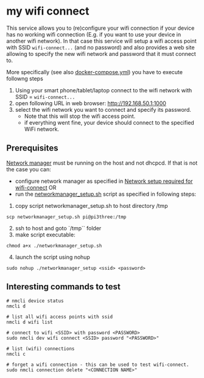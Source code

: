 # my wifi connect

This service allows you to (re)configure your wifi connection if your device has no working wifi connection (E.g. if you want to use your device in another wifi network).
In that case this service will setup a wifi access point with SSID `wifi-connect...` (and no password) and also provides a web site allowing to specify the new wifi network and password that it must connect to.

More specifically (see also [docker-compose.yml](docker-compose.yml)) you have to execute followng steps

1. Using your smart phone/tablet/laptop connect to the wifi network with SSID = `wifi-connect...`
2. open following URL in web browser:  http://192.168.50.1:1000
3. select the wifi network you want to connect and specify its password.
    * Note that this will stop the wifi access point.
    * if everything went fine, your device should connect to the specified WiFi network.

## Prerequisites

[Network manager](https://networkmanager.dev/docs/) must be running on the host and not dhcpcd.
If that is not the case you can:

* configure network manager as specified in [Network setup required for wifi-connect](https://github.com/janvda/pi3two#network-setup-required-for-wifi-connect) OR
* run the [networkmanager_setup.sh](networkmanager_setup.sh) script as specified in following steps:

1. copy script networkmanager_setup.sh to host directory /tmp

```shell
scp networkmanager_setup.sh pi@pi3three:/tmp
```

2. ssh to host and goto `/tmp`` folder
3. make script executable:

```shell
chmod a+x ./networkmanager_setup.sh
```

4. launch the script using nohup

```shell
sudo nohup ./networkmanager_setup <ssid> <password>
```

## Interesting commands to test

```shell
# nmcli device status
nmcli d

# list all wifi access points with ssid
nmcli d wifi list

# connect to wifi <SSID> with password <PASSWORD>
sudo nmcli dev wifi connect <SSID> password "<PASSWORD>"

# list (wifi) connections
nmcli c

# forget a wifi connection - this can be used to test wifi-connect.
sudo nmcli connection delete "<CONNECTION NAME>"
```
